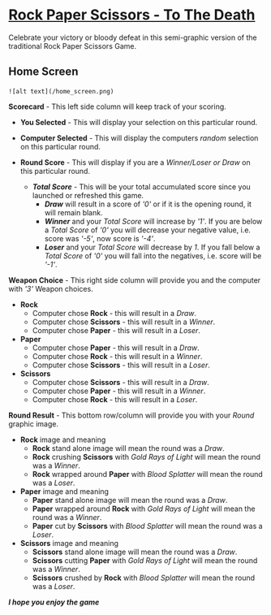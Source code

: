 # [Rock Paper Scissors - To The Death](https://bradwayne.github.io/R-P-S-Game)

Celebrate your victory or bloody defeat in this semi-graphic version of the traditional Rock Paper Scissors Game.

## Home Screen

    ![alt text](/home_screen.png)

**Scorecard** - This left side column will keep track of your scoring.
    
* **You Selected** - This will display your selection on this particular round.

* **Computer Selected** - This will display the computers *random* selection on this particular round.

* **Round Score** - This will display if you are a *Winner/Loser or Draw* on this particular round.
    * **_Total Score_** - This will be your total accumulated score since you launched or refreshed this game.
        * **_Draw_** will result in a score of *'0'* or if it is the opening round, it will remain blank.
        * **_Winner_** and your *Total Score* will increase by *'1'*. If you are below a *Total Score* of *'0'* you will decrease your negative value, i.e. score was *'-5'*, now score is *'-4'*.
        * **_Loser_** and your *Total Score* will decrease by *1*. If you fall below a *Total Score* of *'0'* you will fall into the negatives, i.e. score will be *'-1'*.


**Weapon Choice** - This right side column will provide you and the computer with *'3'* Weapon choices.
* **Rock**
    * Computer chose **Rock** - this will result in a *Draw*.
    * Computer chose **Scissors** - this will result in a *Winner*.
    * Computer chose **Paper** - this will result in a *Loser*.
* **Paper**
    * Computer chose **Paper** - this will result in a *Draw*.
    * Computer chose **Rock** - this will result in a *Winner*.
    * Computer chose **Scissors** - this will result in a *Loser*.
* **Scissors**
    * Computer chose **Scissors** - this will result in a *Draw*.
    * Computer chose **Paper** - this will result in a *Winner*.
    * Computer chose **Rock** - this will result in a *Loser*.


**Round Result** - This bottom row/column will provide you with your *Round* graphic image.
* **Rock** image and meaning
    * **Rock** stand alone image will mean the round was a *Draw*.
    * **Rock** crushing **Scissors** with *Gold Rays of Light* will mean the round was a *Winner*.
    * **Rock** wrapped around **Paper** with *Blood Splatter* will mean the round was a *Loser*.
* **Paper** image and meaning
    * **Paper** stand alone image will mean the round was a *Draw*.
    * **Paper** wrapped around **Rock** with *Gold Rays of Light* will mean the round was a *Winner*.
    * **Paper** cut by **Scissors** with *Blood Splatter* will mean the round was a *Loser*.
* **Scissors** image and meaning
    * **Scissors** stand alone image will mean the round was a *Draw*.
    * **Scissors** cutting **Paper** with *Gold Rays of Light* will mean the round was a *Winner*.
    * **Scissors** crushed by **Rock** with *Blood Splatter* will mean the round was a *Loser*.

**_I hope you enjoy the game_**





